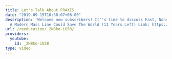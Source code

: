 ```yaml
---
title: Let's Talk About PRAXIS
date: "2019-09-15T10:38:07+08:00"
description: 'Welcome new subscribers! It''s time to discuss Fast, Nonviolent, Révolution.
  A Modern Mass Line Could Save The World (11 Years Left) Link: https://www.reddit.com/r/DebateCommunism/comments/arj4e7/a_modern_mass_line_could_save_the_world_11_years/'
url: /reeducation/_2N8ko-iU58/
providers:
  youtube:
    id: _2N8ko-iU58
type: video
---
```

